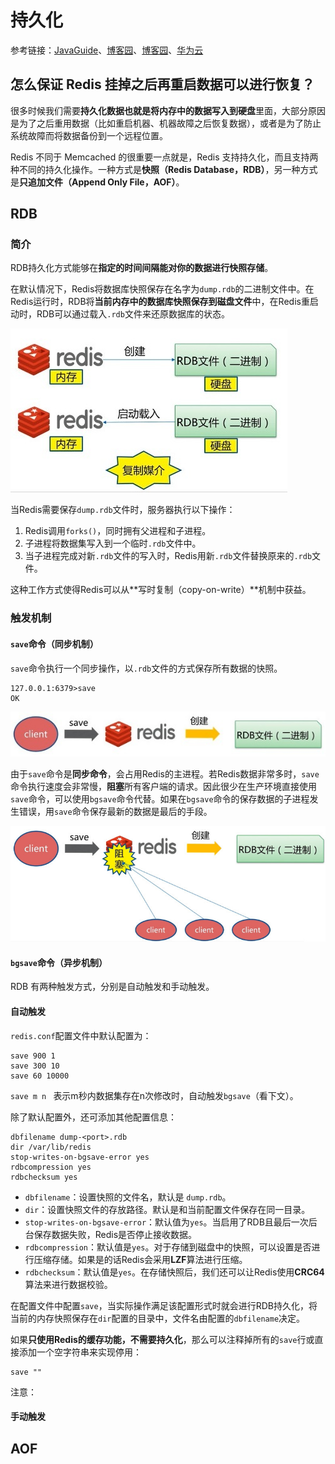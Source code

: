 # 持久化

参考链接：[JavaGuide](https://javaguide.cn/database/redis/redis-questions-01.html#redis-%E6%8C%81%E4%B9%85%E5%8C%96%E6%9C%BA%E5%88%B6)、[博客园](https://www.cnblogs.com/ysocean/p/9114268.html)、[博客园](https://www.cnblogs.com/ysocean/p/9114267.html)、[华为云](https://bbs.huaweicloud.com/blogs/detail/302470)

## 怎么保证 Redis 挂掉之后再重启数据可以进行恢复？

很多时候我们需要**持久化数据也就是将内存中的数据写入到硬盘**里面，大部分原因是为了之后重用数据（比如重启机器、机器故障之后恢复数据），或者是为了防止系统故障而将数据备份到一个远程位置。

Redis 不同于 Memcached 的很重要一点就是，Redis 支持持久化，而且支持两种不同的持久化操作。一种方式是**快照（Redis Database，RDB）**，另一种方式是**只追加文件（Append Only File，AOF）**。

## RDB

### 简介

RDB持久化方式能够在**指定的时间间隔能对你的数据进行快照存储**。

在默认情况下，Redis将数据库快照保存在名字为`dump.rdb`的二进制文件中。在Redis运行时，RDB将**当前内存中的数据库快照保存到磁盘文件**中，在Redis重启动时，RDB可以通过载入`.rdb`文件来还原数据库的状态。

![RDB](Redis.assets/RDB.png)

当Redis需要保存`dump.rdb`文件时，服务器执行以下操作：

1. Redis调用`forks()`，同时拥有父进程和子进程。
2. 子进程将数据集写入到一个临时`.rdb`文件中。
3. 当子进程完成对新`.rdb`文件的写入时，Redis用新`.rdb`文件替换原来的`.rdb`文件。

这种工作方式使得Redis可以从**写时复制（copy-on-write）**机制中获益。

### 触发机制

#### `save`命令（同步机制）

`save`命令执行一个同步操作，以`.rdb`文件的方式保存所有数据的快照。

```shell
127.0.0.1:6379>save
OK
```

![save](Redis.assets/redis-save-info.png)

由于`save`命令是**同步命令**，会占用Redis的主进程。若Redis数据非常多时，`save`命令执行速度会非常慢，**阻塞**所有客户端的请求。因此很少在生产环境直接使用`save`命令，可以使用`bgsave`命令代替。如果在`bgsave`命令的保存数据的子进程发生错误，用`save`命令保存最新的数据是最后的手段。

![save阻塞](Redis.assets/redis-save-block.png)

#### `bgsave`命令（异步机制）





















RDB 有两种触发方式，分别是自动触发和手动触发。

#### 自动触发

`redis.conf`配置文件中默认配置为：

```
save 900 1
save 300 10
save 60 10000
```

`save m n ` 表示m秒内数据集存在n次修改时，自动触发`bgsave`（看下文）。

除了默认配置外，还可添加其他配置信息：

```
dbfilename dump-<port>.rdb
dir /var/lib/redis
stop-writes-on-bgsave-error yes
rdbcompression yes
rdbchecksum yes
```

- `dbfilename`：设置快照的文件名，默认是 `dump.rdb`。
- `dir`：设置快照文件的存放路径。默认是和当前配置文件保存在同一目录。
- `stop-writes-on-bgsave-error`：默认值为`yes`。当启用了RDB且最后一次后台保存数据失败，Redis是否停止接收数据。
- `rdbcompression`：默认值是`yes`。对于存储到磁盘中的快照，可以设置是否进行压缩存储。如果是的话Redis会采用**LZF**算法进行压缩。
- `rdbchecksum`：默认值是`yes`。在存储快照后，我们还可以让Redis使用**CRC64**算法来进行数据校验。

在配置文件中配置`save`，当实际操作满足该配置形式时就会进行RDB持久化，将当前的内存快照保存在`dir`配置的目录中，文件名由配置的`dbfilename`决定。

如果**只使用Redis的缓存功能，不需要持久化**，那么可以注释掉所有的`save`行或直接添加一个空字符串来实现停用：

```
save ""
```

注意：

#### 手动触发



## AOF

